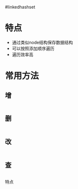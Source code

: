 #linkedhashset

# 特点

- 通过类似node结构保存数据结构
- 可以按照添加顺序遍历
- 遍历效率高

# 常用方法

## 增

```Java

```

## 删

```Java

```

## 改

```Java

```

## 查

```Java

```

特点
